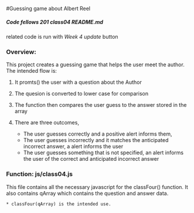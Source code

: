 #Guessing game about Albert Reel
##### Code fellows 201 class04 README.md

related code is run with *Week 4 update* button

### Overview:

This project creates a guessing game that helps the user meet the author. The intended flow is:

1) It promts() the user with a question about the Author
2) The quesion is converted to lower case for comparison
3) The function then compares the user guess to the answer stored in the array
4) There are three outcomes,

	* The user guesses correctly and a positive alert informs them,
	* The user guesses incorrectly and it matches the anticipated incorrect answer, a alert informs the user
	* The user guesses something that is not specified, an alert informs the user of the correct and anticipated incorrect answer

### Function: js/class04.js

This file contains all the necessary javascript for the classFour() function. It also contains qArray which contains the question and answer data.

	* classFour(qArray) is the intended use.
